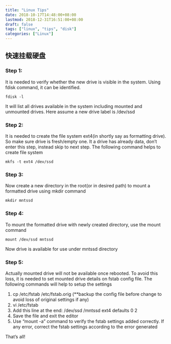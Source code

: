 ```yaml
---
title: "Linux Tips"
date: 2018-10-17T14:48:00+08:00
lastmod: 2018-12-31T16:51:00+08:00
draft: false
tags: ["linux", "tips", "disk"]
categories: ["Linux"]
---
```


## 快速挂载硬盘

### Step 1:
It is needed to verify whether the new drive is visible in the system. Using fdisk command, it can be identified.
```
fdisk -l
```
It will list all drives available in the system including mounted and unmounted drives. Here assume a new drive label is /dev/ssd

### Step 2:
It is needed to create the file system ext4(in shortly say as formatting drive). So make sure drive is fresh/empty one. It a drive has already data, don’t enter this step, instead skip to next step. The following command helps to create file system
```
mkfs -t ext4 /dev/ssd
```

### Step 3:
Now create a new directory in the root(or in desired path) to mount a formatted drive using mkdir command

```
mkdir mntssd
```

### Step 4:
To mount the formatted drive with newly created directory, use the mount command
```
mount /dev/ssd mntssd
```
Now drive is available for use under mntssd directory

### Step 5:
Actually mounted drive will not be available once rebooted. To avoid this loss, it is needed to set mounted drive details on fstab config file. The following commands will help to setup the settings

1. cp /etc/fstab /etc/fstab.orig  (**backup the config file before change to avoid loss of original settings if any)
2. vi /etc/fstab
3. Add this line at the end: /dev/ssd    /mntssd        ext4    defaults    0 2
4. Save the file and exit the editor
5. Use “mount -a” command to verify the fstab settings added correctly. If any error, correct the fstab settings according to the error generated

That’s all!